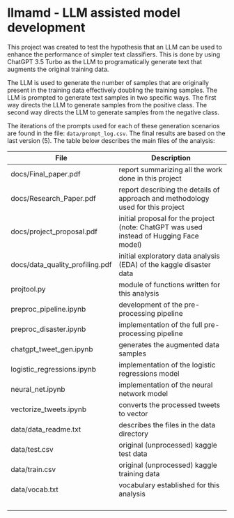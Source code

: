 # llmamd - LLM assisted model development

This project was created to test the hypothesis that an LLM can be used to enhance the performance of simpler text classifiers.  This is done by using ChatGPT 3.5 Turbo as the LLM to programatically generate text that augments the original training data.

The LLM is used to generate the number of samples that are originally present in the training data effectively doubling the training samples.  The LLM is prompted to generate text samples in two specific ways.  The first way directs the LLM to generate samples from the positive class.  The second way directs the LLM to generate samples from the negative class.

The iterations of the prompts used for each of these generation scenarios are found in the file: `data/prompt_log.csv`. The final results are based on the last version (5). The table below describes the main files of the analysis:

| File | Description |
|-------|------------|
| docs/Final_paper.pdf | report summarizing all the work done in this project |
| docs/Research_Paper.pdf | report describing the details of approach and methodology used for this project |
| docs/project_proposal.pdf | initial proposal for the project (note: ChatGPT was used instead of Hugging Face model) |
| docs/data_quality_profiling.pdf | initial exploratory data analysis (EDA) of the kaggle disaster data |
| projtool.py | module of functions written for this analysis |
| preproc_pipeline.ipynb | development of the pre-processing pipeline |
| preproc_disaster.ipynb | implementation of the full pre-processing pipeline |
| chatgpt_tweet_gen.ipynb | generates the augmented data samples |
| logistic_regressions.ipynb | implementation of the logistic regressions model |
| neural_net.ipynb | implementation of the neural network model |
| vectorize_tweets.ipynb | converts the processed tweets to vector |
| data/data_readme.txt | describes the files in the data directory |
| data/test.csv | original (unprocessed) kaggle test data |
| data/train.csv | original (unprocessed) kaggle training data |
| data/vocab.txt | vocabulary established for this analysis |
|  |  |
|  |  |
|  |  |
|  |  |
